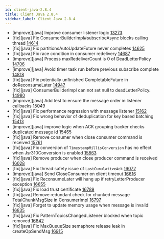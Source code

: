 ```yaml
---
id: client-java-2.8.4
title: Client Java 2.8.4
sidebar_label: Client Java 2.8.4
---
```


- [improve][java] Improve consumer listener logic [13273](https://github.com/apache/pulsar/pull/13273)
- [fix][java] Fix ConsumerBuilderImpl#subscribeAsync blocks calling thread [14614](https://github.com/apache/pulsar/pull/14614)
- [fix][java] Fix partitionsAutoUpdateFuture never completes [14625](https://github.com/apache/pulsar/pull/14625)
- [fix][java] Fix race condition in consumer redelivery [14687](https://github.com/apache/pulsar/pull/14687)
- [improve][java] Process maxRedeliverCount is 0 of DeadLetterPolicy [14706](https://github.com/apache/pulsar/pull/14706)
- [improve][java] Avoid timer task run before previous subscribe complete [14818](https://github.com/apache/pulsar/pull/14818)
- [fix][java] Fix potentially unfinished CompletableFuture in doReconsumeLater [14947](https://github.com/apache/pulsar/pull/14947)
- [fix][java] ConsumerBuilderImpl can not set null to deadLetterPolicy. [14980](https://github.com/apache/pulsar/pull/14980)
- [improve][java] Add test to ensure the message order in listener callbacks [15049](https://github.com/apache/pulsar/pull/15049)
- [fix][java] Fix performance regression with message listener [15162](https://github.com/apache/pulsar/pull/15162)
- [fix][java] Fix wrong behavior of deduplication for key based batching [15413](https://github.com/apache/pulsar/pull/15413)
- [improve][java] improve logic when ACK grouping tracker checks duplicated message id [15465](https://github.com/apache/pulsar/pull/15465)
- [fix][java] Remove consumer when close consumer command is received [15761](https://github.com/apache/pulsar/pull/15761)
- [fix][java] Fix conversion of `TimestampMillisConversion` has no effect when Jsr310Conversion is enabled [15863](https://github.com/apache/pulsar/pull/15863)
- [fix][java] Remove producer when close producer command is received [16028](https://github.com/apache/pulsar/pull/16028)
- [fix][java] Fix thread safety issue of `LastCumulativeAck` [16072](https://github.com/apache/pulsar/pull/16072)
- [improve][java] Send CloseConsumer on client timeout [16616](https://github.com/apache/pulsar/pull/16616)
- [fix][java] Fix ReconsumeLater will hang up if retryLetterProducer exception [16655](https://github.com/apache/pulsar/pull/16655)
- [fix][java] Fix load trust certificate [16789](https://github.com/apache/pulsar/pull/16789)
- [fix][java] Remove redundant check for chunked message TotalChunkMsgSize in ConsumerImpl [16797](https://github.com/apache/pulsar/pull/16797)
- [fix][java] Forget to update memory usage when message is invalid [16835](https://github.com/apache/pulsar/pull/16835)
- [fix][java] Fix PatternTopicsChangedListener blocked when topic removed [16842](https://github.com/apache/pulsar/pull/16842)
- [fix][java] Fix MaxQueueSize semaphore release leak in createOpSendMsg [16915](https://github.com/apache/pulsar/pull/16915)
